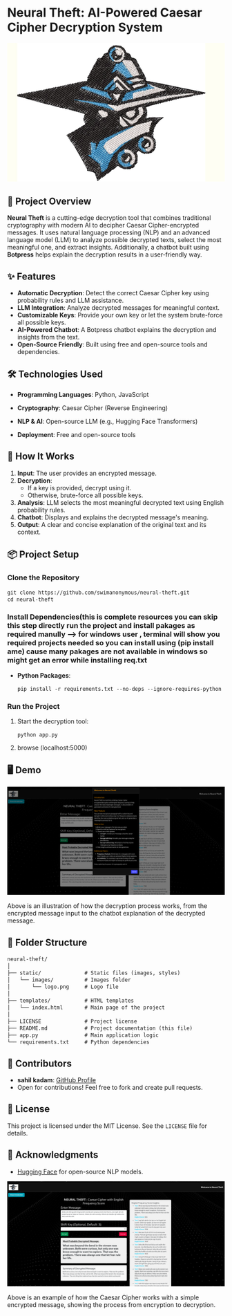 Neural Theft: AI-Powered Caesar Cipher Decryption System
========================================================

![Neural Theft Logo](static/images/logo.png)

📜 Project Overview
-------------------

**Neural Theft** is a cutting-edge decryption tool that combines traditional cryptography with modern AI to decipher Caesar Cipher-encrypted messages. It uses natural language processing (NLP) and an advanced language model (LLM) to analyze possible decrypted texts, select the most meaningful one, and extract insights. Additionally, a chatbot built using **Botpress** helps explain the decryption results in a user-friendly way.

✨ Features
----------

*   **Automatic Decryption**: Detect the correct Caesar Cipher key using probability rules and LLM assistance.
*   **LLM Integration**: Analyze decrypted messages for meaningful context.
*   **Customizable Keys**: Provide your own key or let the system brute-force all possible keys.
*   **AI-Powered Chatbot**: A Botpress chatbot explains the decryption and insights from the text.
*   **Open-Source Friendly**: Built using free and open-source tools and dependencies.

🛠 Technologies Used
--------------------

*   **Programming Languages**: Python, JavaScript
*   **Cryptography**: Caesar Cipher (Reverse Engineering)
*   **NLP & AI**: Open-source LLM (e.g., Hugging Face Transformers)

*   **Deployment**: Free and open-source tools

🚀 How It Works
---------------

1.  **Input**: The user provides an encrypted message.
2.  **Decryption**:
    *   If a key is provided, decrypt using it.
    *   Otherwise, brute-force all possible keys.
3.  **Analysis**: LLM selects the most meaningful decrypted text using English probability rules.
4.  **Chatbot**: Displays and explains the decrypted message's meaning.
5.  **Output**: A clear and concise explanation of the original text and its context.

📦 Project Setup
----------------

### Clone the Repository

    git clone https://github.com/swimanonymous/neural-theft.git
    cd neural-theft
        

### Install Dependencies(this is complete resources you can skip this step directly run the project and install pakages as required manully --> for windows user , terminal will show you required projects needed so you can install using (pip install ame) cause many pakages are not available in windows so might get an error while installing req.txt

*   **Python Packages**:
    
        pip install -r requirements.txt --no-deps --ignore-requires-python
    


### Run the Project

1.  Start the decryption tool:
    
        python app.py
    
2.  browse (localhost:5000)
    
   
    

🖥 Demo
-------

![Decryption Process Flow](static/images/image1.png)

Above is an illustration of how the decryption process works, from the encrypted message input to the chatbot explanation of the decrypted message.

📂 Folder Structure
-------------------

    neural-theft/
    │
    ├── static/              # Static files (images, styles)
    │   └── images/          # Images folder
    │       └── logo.png     # Logo file
    │
    ├── templates/           # HTML templates
    │   └── index.html       # Main page of the project
    │
    ├── LICENSE              # Project license
    ├── README.md            # Project documentation (this file)
    ├── app.py               # Main application logic
    └── requirements.txt     # Python dependencies
        

👥 Contributors
---------------

*   **sahil kadam**: [GitHub Profile](https://github.com/swimanonymous)
*   Open for contributions! Feel free to fork and create pull requests.

📜 License
----------

This project is licensed under the MIT License. See the `LICENSE` file for details.

🙌 Acknowledgments
------------------


*   [Hugging Face](https://huggingface.co/) for open-source NLP models.

![Caesar Cipher Example](static/images/image2.png)

Above is an example of how the Caesar Cipher works with a simple encrypted message, showing the process from encryption to decryption.
